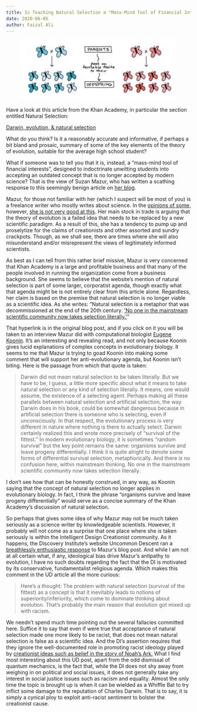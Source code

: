 ```yaml
---
title: Is Teaching Natural Selection a "Mass-Mind Tool of Financial Interests"?
date: 2020-06-05
author: Faizal Ali
---
```


<figure>
<img src="/uploads/2020/butterflies.png"/>
</figure>

Have a look at this article from the Khan Academy, in particular the section entitled Natural Selection:

[Darwin, evolution, & natural selection](https://www.khanacademy.org/science/biology/her/evolution-and-natural-selection/a/darwin-evolution-natural-selection)

What do you think?  Is it a reasonably accurate and informative, if perhaps a bit bland and prosaic, summary of some of the key elements of the theory of evolution, suitable for the average high school student?

What if someone was to tell you that it is, instead, a “mass-mind tool of financial interests”, designed to indoctrinate unwitting students into accepting an outdated concept that is no longer accepted by modern science?  That is the view of Suzan Mazur, who has written a scathing response to this seemingly benign article on [her blog](https://oscillations.net/2020/05/23/sal-khan-end-mass-mind-teaching-of-darwinian-natural-selection/).  

<!--more-->
Mazur, for those not familiar with her (which I suspect will be most of you) is a freelance writer who mostly writes about science.  In the [opinions of some,](https://sandwalk.blogspot.com/2016/12/suzan-mazur-doesnt-like-carl-zimmer.html0) however, [she is not very good at this](https://freethoughtblogs.com/pharyngula/2016/12/06/susan-mazur-vs-carl-zimmer-really/).  Her main stock in trade is arguing that the theory of evolution is a failed idea that needs to be replaced by a new scientific paradigm.  As a result of this, she has a tendency to pump up and proselytize for the claims of creationists and other assorted and sundry crackpots.  Though, as we shall see, there are times where she will also misunderstand and/or misrepresent the views of legitimately informed scientists.

As best as I can tell from this rather brief missive, Mazur is very concerned that Khan Academy is a large and profitable business and that many of the people involved in running the organization come from a business background.  She seems to believe that the website’s mention of natural selection is part of some larger, corporatist agenda, though exactly what that agenda might be is not entirely clear from this article alone.  Regardless, her claim is based on the premise that natural selection is no longer viable as a scientific idea.  As she writes: “Natural selection is a metaphor that was decommissioned at the end of the 20th century. ['No one in the mainstream scientific community now takes selection literally.'](https://www.huffpost.com/entry/eugene-koonin-the-new-evo_b_14597840)”

That hyperlink is in the original blog post, and if you click on it you will be taken to an interview Mazur did with computational biologist [Eugene Koonin](https://irp.nih.gov/pi/eugene-koonin).  It’s an interesting and revealing read, and not only because Koonin gives lucid explanations of complex concepts in evolutionary biology.  It seems to me that Mazur is trying to goad Koonin into making some comment that will support her anti-evolutionary  agenda, but Koonin isn’t biting.  Here is the passage from which that quote is taken:

>Darwin did not mean natural selection to be taken literally. But we have to be, I guess, a little more specific about what it means to take natural selection or any kind of selection literally. It means, one would assume, the existence of a selecting agent. Perhaps making all these parallels between natural selection and artificial selection, the way Darwin does in his book, could be somewhat dangerous because in artificial selection there is someone who is selecting, even if unconsciously. In that respect, the evolutionary process is very different in nature where nothing is there to actually select. Darwin certainly realized this and wrote more precisely of “survival of the fittest.” In modern evolutionary biology, it is sometimes “random survival” but the key point remains the same: organisms survive and leave progeny differentially. I think it is quite alright to denote some forms of differential survival selection, metaphorically. And there is no confusion here, within mainstream thinking. No one in the mainstream scientific community now takes selection literally.

I don’t see how that can be honestly construed, in any way, as Koonin saying that the concept of natural selection no longer applies in evolutionary biology.  In fact, I think the phrase “organisms survive and leave progeny differentially” would serve as a concise summary of the Khan Academy’s discussion of natural selection.

So perhaps that gives some idea of why Mazur may not be much taken seriously as a science writer by knowledgeable scientists.  However, it probably will not come as a surprise that one place where she *is* taken seriously is within the Intelligent Design Creationist community.  As it happens, the Discovery Institute’s website Uncommon Descent ran a [breathlessly enthusiastic response](https://uncommondescent.com/evolution/asked-at-oscillations-why-is-the-khan-academy-so-stuck-on-natural-selection-in-evolution/) to Mazur’s blog post.  And while I am not at all certain what, if any, ideological bias drive Mazur’s antipathy to evolution, I have no such doubts regarding the fact that the DI is motivated by its conservative, fundamentalist religious agenda.  Which makes this comment in the UD article all the more curious:

>Here’s a thought: The problem with natural selection (survival of the fittest) as a concept is that it inevitably leads to notions of superiority/inferiority, which come to dominate thinking about evolution. That’s probably the main reason that evolution got mixed up with racism.

We needn’t spend much time pointing out the several fallacies committed here.  Suffice it to say that even if were true that acceptance of natural selection made one more likely to be racist, that does not mean natural selection is false as a scientific idea.  And the DI’s assertion requires that they ignore the well-documented role in promoting racist ideology played by [creationist ideas such as belief in the story of Noah’s Ark.](https://www.nytimes.com/2003/11/01/arts/from-noah-s-curse-to-slavery-s-rationale.html)  What I find most interesting about this UD post, apart from the odd dismissal of quantum mechanics, is the fact that, while the DI does not shy away from weighing in on political and social issues, it does not generally take any interest in social justice issues such as racism and equality.  Almost the only time the topic is brought up is when it can be wielded as a Whiffle Bat to try inflict some damage to the reputation of Charles Darwin.  That is to say, it is simply a cynical ploy to exploit anti-racist sentiment to bolster the creationist cause.
